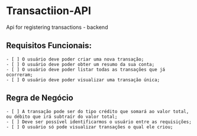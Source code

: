 # Transactiion-API
Api for registering transactions - backend

## Requisitos Funcionais:
    - [ ] O usuário deve poder criar uma nova transação;
    - [ ] O usuário deve poder obter um resumo da sua conta;
    - [ ] O usuário deve poder listar todas as transações que já ocorreram;
    - [ ] O usuário deve poder visualizar uma transação única;

## Regra de Negócio
    - [ ] A transação pode ser do tipo crédito que somará ao valor total, ou débito que irá subtraír do valor total;
    - [ ] Deve ser possível identificarmos o usuário entre as requisições;
    - [ ] O usuário só pode visualizar transações o qual ele criou;
